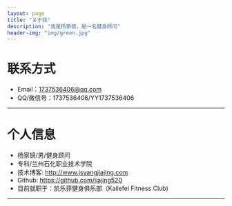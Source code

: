 ```yaml
---
layout: page
title: "关于我"
description: "我是杨家镜，是一名健身顾问"
header-img: "img/green.jpg"
---
```





# 联系方式

*   Email：1737536406@qq.com
*   QQ/微信号：1737536406/YY1737536406

* * *

# 个人信息

*   杨家镜/男/健身顾问
*   专科/兰州石化职业技术学院
*   技术博客: http://www.jsyangjiajing.com
*   Github: https://github.com/jiajing520
*   目前就职于：凯乐菲健身俱乐部（Kailefei Fitness Club)

* * *

